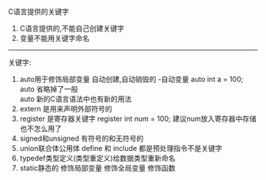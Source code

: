 C语言提供的关键字  
1. C语言提供的,不能自己创建关键字  
2. 变量不能用关键字命名  
---
关键字:
1. auto用于修饰局部变量 自动创建,自动销毁的 -自动变量
auto int a = 100; 
auto 省略掉了一般  
auto 新的C语言语法中也有新的用法  
2. extern 是用来声明外部符号的
3. register 是寄存器关键字 register int num = 100; 建议num放入寄存器中存储 也不怎么用了  
4. signed和unsigned 有符号的和无符号的  
5. union联合体公用体 
define 和 include 都是预处理指令不是关键字  
6. typedef类型定义(类型重定义)给数据类型重新命名  
7. static静态的 修饰局部变量 修饰全局变量 修饰函数  
